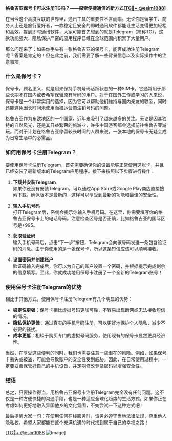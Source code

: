 **格鲁吉亚保号卡可以注册TG吗？——探索便捷通信的新方式[[TG💪+ @esim1088](https://t.me/s/esim1088)]**

在当今这个高度互联的世界里，通讯工具的重要性不言而喻。无论你是留学生、商务人士还是旅行爱好者，一款稳定且安全的即时通讯软件都能让生活变得更加轻松和高效。提到即时通讯软件，大家可能首先想到的就是Telegram（简称TG），这款功能强大、隐私保护严密的应用程序已经在全球范围内积累了大量用户。

那么问题来了：如果你手头有一张格鲁吉亚的保号卡，能否成功注册Telegram呢？答案是肯定的！但在此之前，我们需要了解一些背景信息以及实际操作中的注意事项。

### 什么是保号卡？

保号卡，顾名思义，就是用来保持手机号码活跃状态的一种SIM卡。它通常用于那些长期不在国内或者希望保留原有号码的用户。对于在国外工作或学习的人来说，保号卡是一个非常实用的选择，因为它可以帮助他们维持与国内亲友的联系，同时还能避免因长时间未使用而被运营商注销号码的问题。

格鲁吉亚作为东欧地区的一个国家，近年来吸引了越来越多的关注。无论是因其独特的自然风光，还是其日益繁荣的旅游业，许多中国游客都会选择前往格鲁吉亚游玩。而对于计划在格鲁吉亚停留较长时间的人群来说，一张本地的保号卡无疑会成为日常生活中的必需品。

### 如何用保号卡注册Telegram？

要使用保号卡注册Telegram，首先需要确保你的设备能够正常使用这张卡，并且已经安装了最新版本的Telegram应用程序。接下来按照以下步骤进行操作：

1. **下载并安装Telegram**  
   如果你还没有安装Telegram，可以通过App Store或Google Play商店直接搜索下载。确保版本是最新的，这样可以享受到最新的功能和最佳的安全性。

2. **输入手机号码**  
   打开Telegram后，系统会提示你输入手机号码。在这里，你需要填写你的格鲁吉亚保号卡上的电话号码。注意检查区号是否正确，比如格鲁吉亚的国际区号是+995。

3. **获取验证码**  
   输入手机号码后，点击“下一步”按钮，Telegram会向该号码发送一条包含验证码的消息。由于你使用的是一张保号卡，所以这条短信应该可以顺利接收。

4. **设置密码并创建账户**  
   验证码输入完成后，你可以为自己的账户设置一个密码，并根据提示完成剩余的信息填写。至此，你就成功地用保号卡注册了一个全新的Telegram账号！

### 使用保号卡注册Telegram的优势

相比于其他方式，使用保号卡注册Telegram有几个明显的优势：

- **稳定性更强**：保号卡相比虚拟号码更加可靠，不容易出现断网或无法接收短信的情况。
- **隐私保护更佳**：通过真实的手机号码注册，可以更好地保护个人隐私，减少不必要的骚扰。
- **成本更低**：相较于购买专门的虚拟号码服务，使用现有的保号卡显然更具经济性。

当然，在享受这些便利的同时，我们也需要注意一些潜在的风险。例如，如果保号卡丢失或被盗，可能会导致账户的安全性受到威胁。因此，在日常使用过程中，一定要妥善保管好自己的手机设备，并定期修改登录密码以增强安全性。

### 结语

总之，只要操作得当，用格鲁吉亚保号卡注册Telegram完全没有任何问题。这不仅是一种方便快捷的沟通手段，也是一种适应全球化趋势的生活方式。如果你正在考虑如何更好地融入异国他乡的文化氛围，不妨尝试一下这种方式吧！

最后提醒大家一句：在使用任何在线服务时，请务必遵守当地法律法规，尊重他人隐私权。希望大家都能在这个充满机遇的时代找到属于自己的幸福之路！

[[TG💪+ @esim1088](https://t.me/s/esim1088) ![Image](https://i.postimg.cc/4NQfJmqS/Snipaste-2025-05-13-00-14-12.png)]